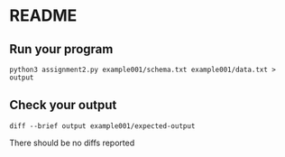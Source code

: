 # README

## Run your program

`
python3 assignment2.py example001/schema.txt example001/data.txt > output
`

## Check your output
`
diff --brief output example001/expected-output
`

There should be no diffs reported

